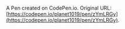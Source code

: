 # 

A Pen created on CodePen.io. Original URL: [https://codepen.io/planet1019/pen/zYmLRGy](https://codepen.io/planet1019/pen/zYmLRGy).

